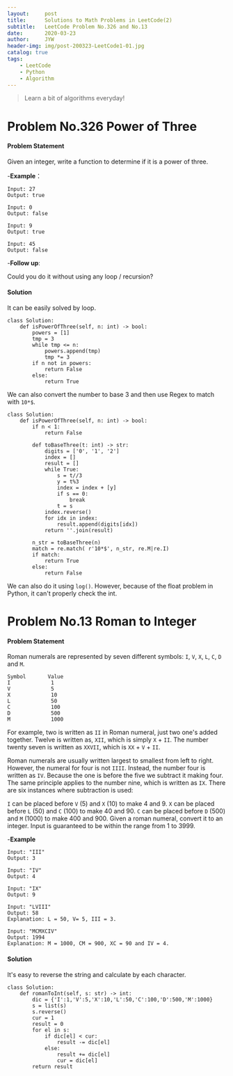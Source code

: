 ```yaml
---
layout:     post
title:      Solutions to Math Problems in LeetCode(2)
subtitle:   LeetCode Problem No.326 and No.13
date:       2020-03-23
author:     JYW
header-img: img/post-200323-LeetCode1-01.jpg
catalog: true
tags:
    - LeetCode
    - Python
    - Algorithm
---
```


>Learn a bit of algorithms everyday!

# Problem No.326 Power of Three

#### Problem Statement

Given an integer, write a function to determine if it is a power of three.

-**Example**：
```
Input: 27
Output: true

Input: 0
Output: false

Input: 9
Output: true

Input: 45
Output: false
```

-**Follow up**:

Could you do it without using any loop / recursion?

#### Solution

It can be easily solved by loop.
```
class Solution:
    def isPowerOfThree(self, n: int) -> bool:
        powers = [1]
        tmp = 3
        while tmp <= n:
            powers.append(tmp)
            tmp *= 3
        if n not in powers:
            return False
        else:
            return True
``` 
We can also convert the number to base 3 and then use Regex to match with `10*$`.
```
class Solution:
    def isPowerOfThree(self, n: int) -> bool:
        if n < 1:
            return False
        
        def toBaseThree(t: int) -> str:
            digits = ['0', '1', '2']
            index = []
            result = []
            while True:
                s = t//3
                y = t%3
                index = index + [y]
                if s == 0:
                    break
                t = s
            index.reverse()
            for idx in index:
                result.append(digits[idx])
            return ''.join(result)
        
        n_str = toBaseThree(n)
        match = re.match( r'10*$', n_str, re.M|re.I)
        if match:
            return True
        else:
            return False
```
We can also do it using `log()`. However, because of the float problem in Python, it can't properly check the int.

# Problem No.13 Roman to Integer

#### Problem Statement

Roman numerals are represented by seven different symbols: `I`, `V`, `X`, `L`, `C`, `D` and `M`.

```
Symbol       Value
I             1
V             5
X             10
L             50
C             100
D             500
M             1000
```

For example, two is written as `II` in Roman numeral, just two one's added together. Twelve is written as, `XII`, which is simply `X` + `II`. The number twenty seven is written as `XXVII`, which is `XX` + `V` + `II`.

Roman numerals are usually written largest to smallest from left to right. However, the numeral for four is not `IIII`. Instead, the number four is written as `IV`. Because the one is before the five we subtract it making four. The same principle applies to the number nine, which is written as `IX`. There are six instances where subtraction is used:

`I` can be placed before `V` (5) and `X` (10) to make 4 and 9. 
`X` can be placed before `L` (50) and `C` (100) to make 40 and 90. 
`C` can be placed before `D` (500) and `M` (1000) to make 400 and 900.
Given a roman numeral, convert it to an integer. Input is guaranteed to be within the range from 1 to 3999.

-**Example**
```
Input: "III"
Output: 3

Input: "IV"
Output: 4

Input: "IX"
Output: 9

Input: "LVIII"
Output: 58
Explanation: L = 50, V= 5, III = 3.

Input: "MCMXCIV"
Output: 1994
Explanation: M = 1000, CM = 900, XC = 90 and IV = 4.
```

#### Solution

It's easy to reverse the string and calculate by each character.
```
class Solution:
    def romanToInt(self, s: str) -> int:
        dic = {'I':1,'V':5,'X':10,'L':50,'C':100,'D':500,'M':1000}
        s = list(s)
        s.reverse()
        cur = 1
        result = 0
        for el in s:
            if dic[el] < cur:
                result -= dic[el]
            else:
                result += dic[el]
                cur = dic[el]
        return result
``` 